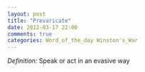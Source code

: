 ```yaml
---
layout: post
title: "Prevaricate"
date: 2012-03-17 22:00
comments: true
categories: Word_of_the_day Winston's_War
---
```


_Definition:_ Speak or act in an evasive way

